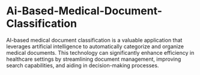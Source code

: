 # Ai-Based-Medical-Document-Classification
AI-based medical document classification is a valuable application that leverages artificial intelligence to automatically categorize and organize medical documents. This technology can significantly enhance efficiency in healthcare settings by streamlining document management, improving search capabilities, and aiding in decision-making processes.
